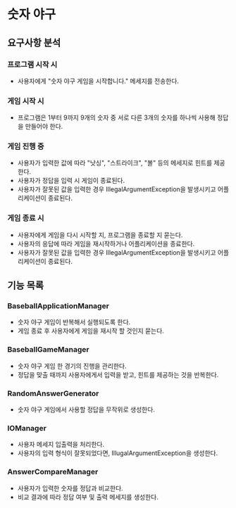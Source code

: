 # 숫자 야구
## 요구사항 분석
### 프로그램 시작 시
- 사용자에게 "숫자 야구 게임을 시작합니다." 메세지를 전송한다.

### 게임 시작 시
- 프로그램은 1부터 9까지 9개의 숫자 중 서로 다른 3개의 숫자를 하나씩 사용해 정답을 만들어야 한다.

### 게임 진행 중
- 사용자가 입력한 값에 따라 "낫싱", "스트라이크", "볼" 등의 메세지로 힌트를 제공한다.
- 사용자가 정답을 입력 시 게임이 종료된다.
- 사용자가 잘못된 값을 입력한 경우 IllegalArgumentException을 발생시키고 어플리케이션이 종료된다.

### 게임 종료 시
- 사용자에게 게임을 다시 시작할 지, 프로그램을 종료할 지 묻는다.
- 사용자의 응답에 따라 게임을 재시작하거나 어플리케이션을 종료한다.
- 사용자가 잘못된 값을 입력한 경우 IllegalArgumentException을 발생시키고 어플리케이션이 종료된다.

## 기능 목록
### BaseballApplicationManager
- 숫자 야구 게임이 반복해서 실행되도록 한다.
- 게임 종료 후 사용자에게 게임을 재시작 할 것인지 묻는다.

### BaseballGameManager
- 숫자 야구 게임 한 경기의 진행을 관리한다.
- 정답을 맞출 때까지 사용자에게서 입력을 받고, 힌트를 제공하는 것을 반복한다.  

### RandomAnswerGenerator
- 숫자 야구 게임에서 사용할 정답을 무작위로 생성한다.

### IOManager
- 사용자 메세지 입출력을 처리한다.
- 사용자의 입력 형식이 잘못되었다면, IllugalArgumentException을 생성한다.

### AnswerCompareManager
- 사용자가 입력한 숫자를 정답과 비교한다.
- 비교 결과에 따라 정답 여부 및 출력 메세지를 생성한다.